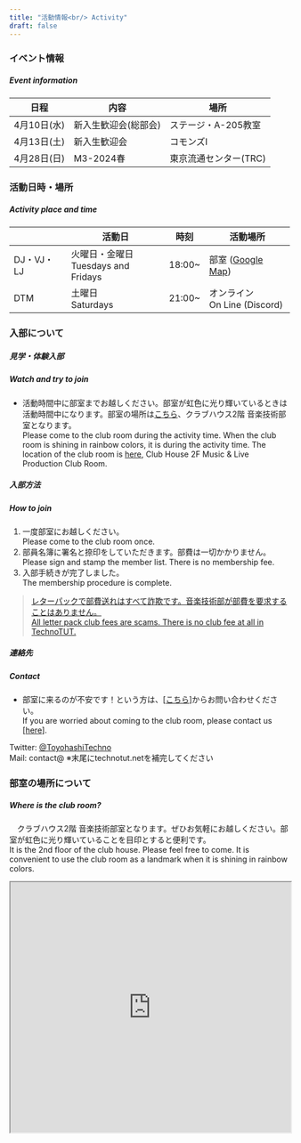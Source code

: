```yaml
---
title: "活動情報<br/> Activity"
draft: false
---
```


### イベント情報
##### Event information
| 日程 | 内容 | 場所 |
| ---- | --- | -- |
| 4月10日(水) | 新入生歓迎会(総部会) | ステージ・A-205教室 |
| 4月13日(土) | 新入生歓迎会 | コモンズⅠ |
| 4月28日(日) | M3-2024春 | 東京流通センター(TRC) |

### 活動日時・場所
##### Activity place and time
|   | 活動日 | 時刻 | 活動場所 |
| --- | --- | --- | --- |
| DJ・VJ・LJ | 火曜日・金曜日<br/> Tuesdays and Fridays | 18:00~ | 部室 ([Google Map](https://goo.gl/maps/pUKCNobbwnuHhd5G7)) |
| DTM | 土曜日<br/>Saturdays | 21:00~ | オンライン<br/>On Line (Discord) |

### 入部について
##### 見学・体験入部
##### Watch and try to join
- 活動時間中に部室までお越しください。部室が虹色に光り輝いているときは活動時間中になります。部室の場所は[こちら](https://goo.gl/maps/pUKCNobbwnuHhd5G7)、クラブハウス2階 音楽技術部室となります。<br/> Please come to the club room during the activity time. When the club room is shining in rainbow colors, it is during the activity time. The location of the club room is [here](https://goo.gl/maps/pUKCNobbwnuHhd5G7), Club House 2F Music & Live Production Club Room.
##### 入部方法
##### How to join
1. 一度部室にお越しください。<br/> Please come to the club room once.
2. 部員名簿に署名と捺印をしていただきます。部費は一切かかりません。<br/> Please sign and stamp the member list. There is no membership fee.
3. 入部手続きが完了しました。<br/> The membership procedure is complete.
> [レターパックで部費送れはすべて詐欺です。音楽技術部が部費を要求することはありません。<br/>All letter pack club fees are scams. There is no club fee at all in TechnoTUT.](/yosanoakiko)  

##### 連絡先
##### Contact
- 部室に来るのが不安です！という方は、[[こちら](/contact)]からお問い合わせください。<br/> If you are worried about coming to the club room, please contact us [[here](/contact)].

 Twitter: [@ToyohashiTechno](https://twitter.com/ToyohashiTechno)  
 Mail: contact@ ※末尾にtechnotut.netを補完してください  

### 部室の場所について
##### Where is the club room?
　クラブハウス2階 音楽技術部室となります。ぜひお気軽にお越しください。部室が虹色に光り輝いていることを目印とすると便利です。  
It is the 2nd floor of the club house. Please feel free to come. It is convenient to use the club room as a landmark when it is shining in rainbow colors.
<dl>
<iframe src="https://www.google.com/maps/embed?pb=!1m17!1m12!1m3!1d3280.163613237997!2d137.406626!3d34.701053!2m3!1f0!2f0!3f0!3m2!1i1024!2i768!4f13.1!3m2!1m1!2zMzTCsDQyJzAzLjgiTiAxMzfCsDI0JzIzLjkiRQ!5e0!3m2!1sja!2sjp!4v1678476006193!5m2!1sja!2sjp" width="100%" height="450" loading="lazy" referrerpolicy="no-referrer-when-downgrade"></iframe>
</dl>